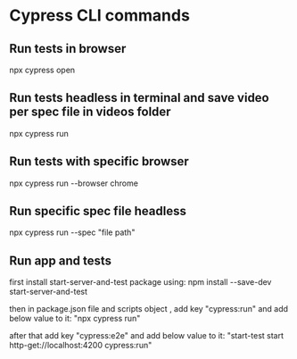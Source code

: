 # Cypress CLI commands

## Run tests in browser

npx cypress open

## Run tests headless in terminal and save video per spec file in videos folder

npx cypress run

## Run tests with specific browser

npx cypress run --browser chrome

## Run specific spec file headless

npx cypress run --spec "file path"

## Run app and tests

first install start-server-and-test package using:
npm install --save-dev start-server-and-test

then in package.json file and scripts object , add key "cypress:run" and add below value to it:
"npx cypress run"

after that add key "cypress:e2e" and add below value to it:
"start-test start http-get://localhost:4200 cypress:run"
